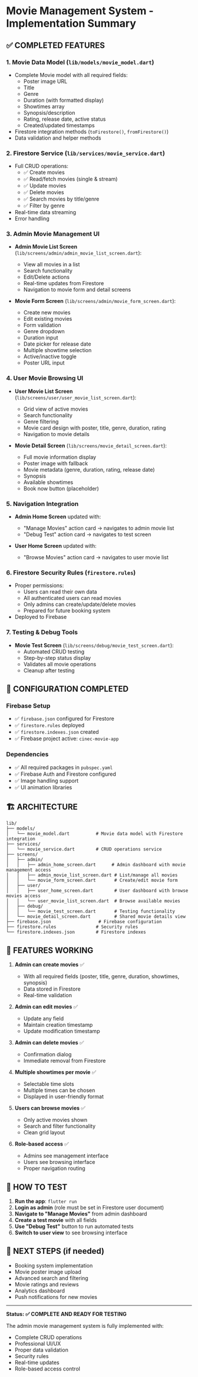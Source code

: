 # Movie Management System - Implementation Summary

## ✅ COMPLETED FEATURES

### 1. Movie Data Model (`lib/models/movie_model.dart`)
- Complete Movie model with all required fields:
  - Poster image URL
  - Title
  - Genre
  - Duration (with formatted display)
  - Showtimes array
  - Synopsis/description
  - Rating, release date, active status
  - Created/updated timestamps
- Firestore integration methods (`toFirestore()`, `fromFirestore()`)
- Data validation and helper methods

### 2. Firestore Service (`lib/services/movie_service.dart`)
- Full CRUD operations:
  - ✅ Create movies
  - ✅ Read/fetch movies (single & stream)
  - ✅ Update movies
  - ✅ Delete movies
  - ✅ Search movies by title/genre
  - ✅ Filter by genre
- Real-time data streaming
- Error handling

### 3. Admin Movie Management UI
- **Admin Movie List Screen** (`lib/screens/admin/admin_movie_list_screen.dart`):
  - View all movies in a list
  - Search functionality
  - Edit/Delete actions
  - Real-time updates from Firestore
  - Navigation to movie form and detail screens

- **Movie Form Screen** (`lib/screens/admin/movie_form_screen.dart`):
  - Create new movies
  - Edit existing movies
  - Form validation
  - Genre dropdown
  - Duration input
  - Date picker for release date
  - Multiple showtime selection
  - Active/inactive toggle
  - Poster URL input

### 4. User Movie Browsing UI
- **User Movie List Screen** (`lib/screens/user/user_movie_list_screen.dart`):
  - Grid view of active movies
  - Search functionality
  - Genre filtering
  - Movie card design with poster, title, genre, duration, rating
  - Navigation to movie details

- **Movie Detail Screen** (`lib/screens/movie_detail_screen.dart`):
  - Full movie information display
  - Poster image with fallback
  - Movie metadata (genre, duration, rating, release date)
  - Synopsis
  - Available showtimes
  - Book now button (placeholder)

### 5. Navigation Integration
- **Admin Home Screen** updated with:
  - "Manage Movies" action card → navigates to admin movie list
  - "Debug Test" action card → navigates to test screen
  
- **User Home Screen** updated with:
  - "Browse Movies" action card → navigates to user movie list

### 6. Firestore Security Rules (`firestore.rules`)
- Proper permissions:
  - Users can read their own data
  - All authenticated users can read movies
  - Only admins can create/update/delete movies
  - Prepared for future booking system
- Deployed to Firebase

### 7. Testing & Debug Tools
- **Movie Test Screen** (`lib/screens/debug/movie_test_screen.dart`):
  - Automated CRUD testing
  - Step-by-step status display
  - Validates all movie operations
  - Cleanup after testing

## 🔧 CONFIGURATION COMPLETED

### Firebase Setup
- ✅ `firebase.json` configured for Firestore
- ✅ `firestore.rules` deployed
- ✅ `firestore.indexes.json` created
- ✅ Firebase project active: `cinec-movie-app`

### Dependencies
- ✅ All required packages in `pubspec.yaml`
- ✅ Firebase Auth and Firestore configured
- ✅ Image handling support
- ✅ UI animation libraries

## 🏗️ ARCHITECTURE

```
lib/
├── models/
│   └── movie_model.dart          # Movie data model with Firestore integration
├── services/
│   └── movie_service.dart        # CRUD operations service
├── screens/
│   ├── admin/
│   │   ├── admin_home_screen.dart      # Admin dashboard with movie management access
│   │   ├── admin_movie_list_screen.dart # List/manage all movies
│   │   └── movie_form_screen.dart       # Create/edit movie form
│   ├── user/
│   │   ├── user_home_screen.dart        # User dashboard with browse movies access
│   │   └── user_movie_list_screen.dart  # Browse available movies
│   ├── debug/
│   │   └── movie_test_screen.dart       # Testing functionality
│   └── movie_detail_screen.dart         # Shared movie details view
├── firebase.json                  # Firebase configuration
├── firestore.rules               # Security rules
└── firestore.indexes.json        # Firestore indexes
```

## 🎯 FEATURES WORKING

1. **Admin can create movies** ✅
   - With all required fields (poster, title, genre, duration, showtimes, synopsis)
   - Data stored in Firestore
   - Real-time validation

2. **Admin can edit movies** ✅
   - Update any field
   - Maintain creation timestamp
   - Update modification timestamp

3. **Admin can delete movies** ✅
   - Confirmation dialog
   - Immediate removal from Firestore

4. **Multiple showtimes per movie** ✅
   - Selectable time slots
   - Multiple times can be chosen
   - Displayed in user-friendly format

5. **Users can browse movies** ✅
   - Only active movies shown
   - Search and filter functionality
   - Clean grid layout

6. **Role-based access** ✅
   - Admins see management interface
   - Users see browsing interface
   - Proper navigation routing

## 🚀 HOW TO TEST

1. **Run the app**: `flutter run`
2. **Login as admin** (role must be set in Firestore user document)
3. **Navigate to "Manage Movies"** from admin dashboard
4. **Create a test movie** with all fields
5. **Use "Debug Test"** button to run automated tests
6. **Switch to user view** to see browsing interface

## 📱 NEXT STEPS (if needed)

- Booking system implementation
- Movie poster image upload
- Advanced search and filtering
- Movie ratings and reviews
- Analytics dashboard
- Push notifications for new movies

---

**Status: ✅ COMPLETE AND READY FOR TESTING**

The admin movie management system is fully implemented with:
- Complete CRUD operations
- Professional UI/UX
- Proper data validation
- Security rules
- Real-time updates
- Role-based access control
